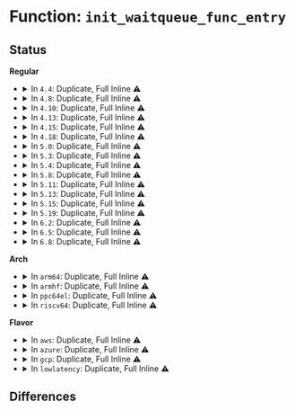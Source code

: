 # Function: <code>init_waitqueue_func_entry</code>

## Status
<b>Regular</b>
<ul>
<li>
<details>
<summary>In <code>4.4</code>: Duplicate, Full Inline ⚠️</summary>

**Collision:** Static Duplication

**Inline:** Full

**Transformation:** False

**Instances:**

```
In kernel/exit.c (ffffffff81083437)
Location: include/linux/wait.h:98
Inline: True
Inline callers:
  - kernel/exit.c:do_wait
```
```
In mm/memcontrol.c (ffffffff811fc35c)
Location: include/linux/wait.h:98
Inline: True
Inline callers:
  - mm/memcontrol.c:memcg_write_event_control
```
```
In fs/select.c (ffffffff81220af3)
Location: include/linux/wait.h:98
Inline: True
Inline callers:
  - fs/select.c:__pollwait
```
```
In fs/eventpoll.c (ffffffff812547b1)
Location: include/linux/wait.h:98
Inline: True
Inline callers:
  - fs/eventpoll.c:ep_ptable_queue_proc
```
```
In fs/userfaultfd.c (ffffffff8125acd0)
Location: include/linux/wait.h:98
Inline: True
Inline callers:
  - fs/userfaultfd.c:handle_userfault
```
```
In net/unix/af_unix.c (ffffffff817be041)
Location: include/linux/wait.h:98
Inline: True
Inline callers:
  - net/unix/af_unix.c:unix_create1
```
</details>
</li>
<li>
<details>
<summary>In <code>4.8</code>: Duplicate, Full Inline ⚠️</summary>

**Collision:** Static Duplication

**Inline:** Full

**Transformation:** False

**Instances:**

```
In kernel/exit.c (ffffffff810864c7)
Location: include/linux/wait.h:98
Inline: True
Inline callers:
  - kernel/exit.c:do_wait
```
```
In mm/memcontrol.c (ffffffff8121f68c)
Location: include/linux/wait.h:98
Inline: True
Inline callers:
  - mm/memcontrol.c:memcg_write_event_control
```
```
In fs/select.c (ffffffff81248743)
Location: include/linux/wait.h:98
Inline: True
Inline callers:
  - fs/select.c:__pollwait
```
```
In fs/eventpoll.c (ffffffff8127cfe5)
Location: include/linux/wait.h:98
Inline: True
Inline callers:
  - fs/eventpoll.c:ep_ptable_queue_proc
```
```
In fs/userfaultfd.c (ffffffff81283896)
Location: include/linux/wait.h:98
Inline: True
Inline callers:
  - fs/userfaultfd.c:handle_userfault
```
```
In net/unix/af_unix.c (ffffffff8182afcb)
Location: include/linux/wait.h:98
Inline: True
Inline callers:
  - net/unix/af_unix.c:unix_create1
```
</details>
</li>
<li>
<details>
<summary>In <code>4.10</code>: Duplicate, Full Inline ⚠️</summary>

**Collision:** Static Duplication

**Inline:** Full

**Transformation:** False

**Instances:**

```
In kernel/exit.c (ffffffff8108b437)
Location: include/linux/wait.h:98
Inline: True
Inline callers:
  - kernel/exit.c:do_wait
```
```
In mm/memcontrol.c (ffffffff81231cfc)
Location: include/linux/wait.h:98
Inline: True
Inline callers:
  - mm/memcontrol.c:memcg_write_event_control
```
```
In fs/select.c (ffffffff8125b773)
Location: include/linux/wait.h:98
Inline: True
Inline callers:
  - fs/select.c:__pollwait
```
```
In fs/eventpoll.c (ffffffff81290b85)
Location: include/linux/wait.h:98
Inline: True
Inline callers:
  - fs/eventpoll.c:ep_ptable_queue_proc
```
```
In fs/userfaultfd.c (ffffffff812973b1)
Location: include/linux/wait.h:98
Inline: True
Inline callers:
  - fs/userfaultfd.c:handle_userfault
```
```
In net/unix/af_unix.c (ffffffff8185c9fb)
Location: include/linux/wait.h:98
Inline: True
Inline callers:
  - net/unix/af_unix.c:unix_create1
```
</details>
</li>
<li>
<details>
<summary>In <code>4.13</code>: Duplicate, Full Inline ⚠️</summary>

**Collision:** Static Duplication

**Inline:** Full

**Transformation:** False

**Instances:**

```
In kernel/exit.c (ffffffff810881b7)
Location: include/linux/wait.h:85
Inline: True
Inline callers:
  - kernel/exit.c:do_wait
```
```
In mm/memcontrol.c (ffffffff8123de6a)
Location: include/linux/wait.h:85
Inline: True
Inline callers:
  - mm/memcontrol.c:memcg_write_event_control
```
```
In fs/select.c (ffffffff81268606)
Location: include/linux/wait.h:85
Inline: True
Inline callers:
  - fs/select.c:__pollwait
```
```
In fs/eventpoll.c (ffffffff8129da23)
Location: include/linux/wait.h:85
Inline: True
Inline callers:
  - fs/eventpoll.c:ep_ptable_queue_proc
```
```
In fs/userfaultfd.c (ffffffff812a4bbe)
Location: include/linux/wait.h:85
Inline: True
Inline callers:
  - fs/userfaultfd.c:handle_userfault
```
```
In block/blk-mq.c (ffffffff8143196a)
Location: include/linux/wait.h:85
Inline: True
Inline callers:
  - block/blk-mq.c:blk_mq_dispatch_rq_list
```
```
In net/unix/af_unix.c (ffffffff81881189)
Location: include/linux/wait.h:85
Inline: True
Inline callers:
  - net/unix/af_unix.c:unix_create1
```
</details>
</li>
<li>
<details>
<summary>In <code>4.15</code>: Duplicate, Full Inline ⚠️</summary>

**Collision:** Static Duplication

**Inline:** Full

**Transformation:** False

**Instances:**

```
In kernel/exit.c (ffffffff8108ef37)
Location: include/linux/wait.h:87
Inline: True
Inline callers:
  - kernel/exit.c:do_wait
```
```
In mm/memcontrol.c (ffffffff8125d9fa)
Location: include/linux/wait.h:87
Inline: True
Inline callers:
  - mm/memcontrol.c:memcg_write_event_control
```
```
In fs/select.c (ffffffff8128aeb6)
Location: include/linux/wait.h:87
Inline: True
Inline callers:
  - fs/select.c:__pollwait
```
```
In fs/eventpoll.c (ffffffff812c0da3)
Location: include/linux/wait.h:87
Inline: True
Inline callers:
  - fs/eventpoll.c:ep_ptable_queue_proc
```
```
In fs/userfaultfd.c (ffffffff812c8026)
Location: include/linux/wait.h:87
Inline: True
Inline callers:
  - fs/userfaultfd.c:handle_userfault
```
```
In block/blk-mq.c (ffffffff8145dd33)
Location: include/linux/wait.h:87
Inline: True
Inline callers:
  - block/blk-mq.c:blk_mq_realloc_hw_ctxs
```
```
In net/unix/af_unix.c (ffffffff81902319)
Location: include/linux/wait.h:87
Inline: True
Inline callers:
  - net/unix/af_unix.c:unix_create1
```
</details>
</li>
<li>
<details>
<summary>In <code>4.18</code>: Duplicate, Full Inline ⚠️</summary>

**Collision:** Static Duplication

**Inline:** Full

**Transformation:** False

**Instances:**

```
In kernel/exit.c (ffffffff81092a64)
Location: include/linux/wait.h:87
Inline: True
Inline callers:
  - kernel/exit.c:do_wait
```
```
In mm/memcontrol.c (ffffffff812813b3)
Location: include/linux/wait.h:87
Inline: True
Inline callers:
  - mm/memcontrol.c:memcg_write_event_control
```
```
In fs/select.c (ffffffff812b16ae)
Location: include/linux/wait.h:87
Inline: True
Inline callers:
  - fs/select.c:__pollwait
```
```
In fs/eventpoll.c (ffffffff812e9cd7)
Location: include/linux/wait.h:87
Inline: True
Inline callers:
  - fs/eventpoll.c:ep_ptable_queue_proc
```
```
In fs/userfaultfd.c (ffffffff812f1345)
Location: include/linux/wait.h:87
Inline: True
Inline callers:
  - fs/userfaultfd.c:handle_userfault
```
```
In block/blk-mq.c (ffffffff814917ed)
Location: include/linux/wait.h:87
Inline: True
Inline callers:
  - block/blk-mq.c:blk_mq_realloc_hw_ctxs
```
```
In net/unix/af_unix.c (ffffffff81959c66)
Location: include/linux/wait.h:87
Inline: True
Inline callers:
  - net/unix/af_unix.c:unix_create1
```
</details>
</li>
<li>
<details>
<summary>In <code>5.0</code>: Duplicate, Full Inline ⚠️</summary>

**Collision:** Static Duplication

**Inline:** Full

**Transformation:** False

**Instances:**

```
In kernel/exit.c (ffffffff8109ad54)
Location: include/linux/wait.h:87
Inline: True
Inline callers:
  - kernel/exit.c:do_wait
```
```
In mm/memcontrol.c (ffffffff81295de3)
Location: include/linux/wait.h:87
Inline: True
Inline callers:
  - mm/memcontrol.c:memcg_write_event_control
```
```
In fs/select.c (ffffffff812c68fe)
Location: include/linux/wait.h:87
Inline: True
Inline callers:
  - fs/select.c:__pollwait
```
```
In fs/eventpoll.c (ffffffff812fe867)
Location: include/linux/wait.h:87
Inline: True
Inline callers:
  - fs/eventpoll.c:ep_ptable_queue_proc
```
```
In fs/userfaultfd.c (ffffffff81305d05)
Location: include/linux/wait.h:87
Inline: True
Inline callers:
  - fs/userfaultfd.c:handle_userfault
```
```
In fs/aio.c (ffffffff813098a0)
Location: include/linux/wait.h:87
Inline: True
Inline callers:
  - fs/aio.c:io_submit_one
```
```
In block/blk-mq.c (ffffffff814ab270)
Location: include/linux/wait.h:87
Inline: True
Inline callers:
  - block/blk-mq.c:blk_mq_realloc_hw_ctxs
```
```
In net/unix/af_unix.c (ffffffff8198e7e7)
Location: include/linux/wait.h:87
Inline: True
Inline callers:
  - net/unix/af_unix.c:unix_create1
```
</details>
</li>
<li>
<details>
<summary>In <code>5.3</code>: Duplicate, Full Inline ⚠️</summary>

**Collision:** Static Duplication

**Inline:** Full

**Transformation:** False

**Instances:**

```
In kernel/exit.c (ffffffff8109f3be)
Location: include/linux/wait.h:87
Inline: True
Inline callers:
  - kernel/exit.c:do_wait
```
```
In mm/memcontrol.c (ffffffff812b1e26)
Location: include/linux/wait.h:87
Inline: True
Inline callers:
  - mm/memcontrol.c:memcg_write_event_control
```
```
In fs/select.c (ffffffff812e33cc)
Location: include/linux/wait.h:87
Inline: True
Inline callers:
  - fs/select.c:__pollwait
```
```
In fs/eventpoll.c (ffffffff8131fa12)
Location: include/linux/wait.h:87
Inline: True
Inline callers:
  - fs/eventpoll.c:ep_ptable_queue_proc
```
```
In fs/userfaultfd.c (ffffffff81327288)
Location: include/linux/wait.h:87
Inline: True
Inline callers:
  - fs/userfaultfd.c:handle_userfault
```
```
In fs/aio.c (ffffffff8132b2a2)
Location: include/linux/wait.h:87
Inline: True
```
```
In fs/io_uring.c (ffffffff8132f479)
Location: include/linux/wait.h:87
Inline: True
Inline callers:
  - fs/io_uring.c:__io_submit_sqe
```
```
In block/blk-mq.c (ffffffff814d960c)
Location: include/linux/wait.h:87
Inline: True
Inline callers:
  - block/blk-mq.c:blk_mq_realloc_hw_ctxs
```
```
In net/unix/af_unix.c (ffffffff819f9f46)
Location: include/linux/wait.h:87
Inline: True
Inline callers:
  - net/unix/af_unix.c:unix_create1
```
</details>
</li>
<li>
<details>
<summary>In <code>5.4</code>: Duplicate, Full Inline ⚠️</summary>

**Collision:** Static Duplication

**Inline:** Full

**Transformation:** False

**Instances:**

```
In kernel/exit.c (ffffffff810a594e)
Location: include/linux/wait.h:87
Inline: True
Inline callers:
  - kernel/exit.c:do_wait
```
```
In mm/memcontrol.c (ffffffff812c37c6)
Location: include/linux/wait.h:87
Inline: True
Inline callers:
  - mm/memcontrol.c:memcg_write_event_control
```
```
In fs/select.c (ffffffff812f4e5c)
Location: include/linux/wait.h:87
Inline: True
Inline callers:
  - fs/select.c:__pollwait
```
```
In fs/eventpoll.c (ffffffff813327c2)
Location: include/linux/wait.h:87
Inline: True
Inline callers:
  - fs/eventpoll.c:ep_ptable_queue_proc
```
```
In fs/userfaultfd.c (ffffffff8133a068)
Location: include/linux/wait.h:87
Inline: True
Inline callers:
  - fs/userfaultfd.c:handle_userfault
```
```
In fs/aio.c (ffffffff8133e0f2)
Location: include/linux/wait.h:87
Inline: True
```
```
In fs/io_uring.c (ffffffff81342af9)
Location: include/linux/wait.h:87
Inline: True
Inline callers:
  - fs/io_uring.c:__io_submit_sqe
```
```
In block/blk-mq.c (ffffffff814f29cc)
Location: include/linux/wait.h:87
Inline: True
Inline callers:
  - block/blk-mq.c:blk_mq_realloc_hw_ctxs
```
```
In block/blk-iocost.c (ffffffff815137c1)
Location: include/linux/wait.h:87
Inline: True
Inline callers:
  - block/blk-iocost.c:ioc_rqos_throttle
```
```
In drivers/vfio/virqfd.c (ffffffff817d290a)
Location: include/linux/wait.h:87
Inline: True
Inline callers:
  - drivers/vfio/virqfd.c:vfio_virqfd_enable
```
```
In net/unix/af_unix.c (ffffffff81a30bc6)
Location: include/linux/wait.h:87
Inline: True
Inline callers:
  - net/unix/af_unix.c:unix_create1
```
</details>
</li>
<li>
<details>
<summary>In <code>5.8</code>: Duplicate, Full Inline ⚠️</summary>

**Collision:** Static Duplication

**Inline:** Full

**Transformation:** False

**Instances:**

```
In kernel/exit.c (ffffffff810ad479)
Location: include/linux/wait.h:88
Inline: True
Inline callers:
  - kernel/exit.c:do_wait
```
```
In mm/memcontrol.c (ffffffff812f9446)
Location: include/linux/wait.h:88
Inline: True
Inline callers:
  - mm/memcontrol.c:memcg_write_event_control
```
```
In fs/select.c (ffffffff8132d4ac)
Location: include/linux/wait.h:88
Inline: True
Inline callers:
  - fs/select.c:__pollwait
```
```
In fs/eventpoll.c (ffffffff8136ca62)
Location: include/linux/wait.h:88
Inline: True
Inline callers:
  - fs/eventpoll.c:ep_ptable_queue_proc
```
```
In fs/userfaultfd.c (ffffffff81374246)
Location: include/linux/wait.h:88
Inline: True
Inline callers:
  - fs/userfaultfd.c:handle_userfault
```
```
In fs/aio.c (ffffffff81377dcc)
Location: include/linux/wait.h:88
Inline: True
Inline callers:
  - fs/aio.c:aio_poll
```
```
In fs/io_uring.c (ffffffff813802a9)
Location: include/linux/wait.h:88
Inline: True
Inline callers:
  - fs/io_uring.c:io_poll_queue_proc
  - fs/io_uring.c:__io_arm_poll_handler
  - fs/io_uring.c:io_async_queue_proc
```
```
In block/blk-mq.c (ffffffff815517a7)
Location: include/linux/wait.h:88
Inline: True
Inline callers:
  - block/blk-mq.c:blk_mq_alloc_hctx
```
```
In block/blk-iocost.c (ffffffff81574b42)
Location: include/linux/wait.h:88
Inline: True
Inline callers:
  - block/blk-iocost.c:ioc_rqos_throttle
```
```
In drivers/vfio/virqfd.c (ffffffff8189da6a)
Location: include/linux/wait.h:88
Inline: True
Inline callers:
  - drivers/vfio/virqfd.c:vfio_virqfd_enable
```
```
In net/unix/af_unix.c (ffffffff81b24df6)
Location: include/linux/wait.h:88
Inline: True
Inline callers:
  - net/unix/af_unix.c:unix_create1
```
</details>
</li>
<li>
<details>
<summary>In <code>5.11</code>: Duplicate, Full Inline ⚠️</summary>

**Collision:** Static Duplication

**Inline:** Full

**Transformation:** False

**Instances:**

```
In kernel/exit.c (ffffffff810a8b49)
Location: include/linux/wait.h:90
Inline: True
Inline callers:
  - kernel/exit.c:do_wait
```
```
In mm/memcontrol.c (ffffffff81305ae6)
Location: include/linux/wait.h:90
Inline: True
Inline callers:
  - mm/memcontrol.c:memcg_write_event_control
```
```
In fs/select.c (ffffffff81338c4c)
Location: include/linux/wait.h:90
Inline: True
Inline callers:
  - fs/select.c:__pollwait
```
```
In fs/eventpoll.c (ffffffff8137a513)
Location: include/linux/wait.h:90
Inline: True
Inline callers:
  - fs/eventpoll.c:ep_ptable_queue_proc
```
```
In fs/userfaultfd.c (ffffffff81382244)
Location: include/linux/wait.h:90
Inline: True
Inline callers:
  - fs/userfaultfd.c:handle_userfault
```
```
In fs/aio.c (ffffffff81385abc)
Location: include/linux/wait.h:90
Inline: True
Inline callers:
  - fs/aio.c:aio_poll
```
```
In fs/io_uring.c (ffffffff8138d2b0)
Location: include/linux/wait.h:90
Inline: True
Inline callers:
  - fs/io_uring.c:__io_arm_poll_handler
  - fs/io_uring.c:__io_queue_proc
```
```
In block/blk-mq.c (ffffffff8156d8f3)
Location: include/linux/wait.h:90
Inline: True
Inline callers:
  - block/blk-mq.c:blk_mq_alloc_hctx
```
```
In block/blk-iocost.c (ffffffff81591923)
Location: include/linux/wait.h:90
Inline: True
Inline callers:
  - block/blk-iocost.c:ioc_rqos_throttle
```
```
In drivers/vfio/virqfd.c (ffffffff818ac68a)
Location: include/linux/wait.h:90
Inline: True
Inline callers:
  - drivers/vfio/virqfd.c:vfio_virqfd_enable
```
```
In net/unix/af_unix.c (ffffffff81b33986)
Location: include/linux/wait.h:90
Inline: True
Inline callers:
  - net/unix/af_unix.c:unix_create1
```
</details>
</li>
<li>
<details>
<summary>In <code>5.13</code>: Duplicate, Full Inline ⚠️</summary>

**Collision:** Static Duplication

**Inline:** Full

**Transformation:** False

**Instances:**

```
In kernel/exit.c (ffffffff810a9b49)
Location: include/linux/wait.h:90
Inline: True
Inline callers:
  - kernel/exit.c:do_wait
```
```
In mm/memcontrol.c (ffffffff8130af86)
Location: include/linux/wait.h:90
Inline: True
Inline callers:
  - mm/memcontrol.c:memcg_write_event_control
```
```
In fs/select.c (ffffffff8133f2dc)
Location: include/linux/wait.h:90
Inline: True
Inline callers:
  - fs/select.c:__pollwait
```
```
In fs/eventpoll.c (ffffffff81381183)
Location: include/linux/wait.h:90
Inline: True
Inline callers:
  - fs/eventpoll.c:ep_ptable_queue_proc
```
```
In fs/userfaultfd.c (ffffffff813892be)
Location: include/linux/wait.h:90
Inline: True
Inline callers:
  - fs/userfaultfd.c:handle_userfault
```
```
In fs/aio.c (ffffffff8138cbf5)
Location: include/linux/wait.h:90
Inline: True
```
```
In fs/io_uring.c (ffffffff81397a17)
Location: include/linux/wait.h:90
Inline: True
Inline callers:
  - fs/io_uring.c:__io_arm_poll_handler
  - fs/io_uring.c:__io_queue_proc
```
```
In block/blk-mq.c (ffffffff815748dd)
Location: include/linux/wait.h:90
Inline: True
Inline callers:
  - block/blk-mq.c:blk_mq_alloc_hctx
```
```
In block/blk-iocost.c (ffffffff81598782)
Location: include/linux/wait.h:90
Inline: True
Inline callers:
  - block/blk-iocost.c:ioc_rqos_throttle
```
```
In drivers/vfio/virqfd.c (ffffffff8188f7a7)
Location: include/linux/wait.h:90
Inline: True
Inline callers:
  - drivers/vfio/virqfd.c:vfio_virqfd_enable
```
```
In net/unix/af_unix.c (ffffffff81b21387)
Location: include/linux/wait.h:90
Inline: True
Inline callers:
  - net/unix/af_unix.c:unix_create1
```
</details>
</li>
<li>
<details>
<summary>In <code>5.15</code>: Duplicate, Full Inline ⚠️</summary>

**Collision:** Static Duplication

**Inline:** Full

**Transformation:** False

**Instances:**

```
In kernel/exit.c (ffffffff810bb679)
Location: include/linux/wait.h:90
Inline: True
Inline callers:
  - kernel/exit.c:do_wait
```
```
In mm/memcontrol.c (ffffffff81355806)
Location: include/linux/wait.h:90
Inline: True
Inline callers:
  - mm/memcontrol.c:memcg_write_event_control
```
```
In fs/select.c (ffffffff8138cc6c)
Location: include/linux/wait.h:90
Inline: True
Inline callers:
  - fs/select.c:__pollwait
```
```
In fs/eventpoll.c (ffffffff813ce3c3)
Location: include/linux/wait.h:90
Inline: True
Inline callers:
  - fs/eventpoll.c:ep_ptable_queue_proc
```
```
In fs/userfaultfd.c (ffffffff813d6595)
Location: include/linux/wait.h:90
Inline: True
Inline callers:
  - fs/userfaultfd.c:handle_userfault
```
```
In fs/aio.c (ffffffff813da2e3)
Location: include/linux/wait.h:90
Inline: True
```
```
In fs/io_uring.c (ffffffff813e5787)
Location: include/linux/wait.h:90
Inline: True
Inline callers:
  - fs/io_uring.c:io_cqring_wait
  - fs/io_uring.c:__io_arm_poll_handler
  - fs/io_uring.c:__io_queue_proc
```
```
In block/blk-mq.c (ffffffff815d8dfd)
Location: include/linux/wait.h:90
Inline: True
Inline callers:
  - block/blk-mq.c:blk_mq_alloc_hctx
```
```
In block/blk-iocost.c (ffffffff815fff5a)
Location: include/linux/wait.h:90
Inline: True
Inline callers:
  - block/blk-iocost.c:ioc_rqos_throttle
```
```
In drivers/vfio/virqfd.c (ffffffff819230a7)
Location: include/linux/wait.h:90
Inline: True
Inline callers:
  - drivers/vfio/virqfd.c:vfio_virqfd_enable
```
```
In net/unix/af_unix.c (ffffffff81be6463)
Location: include/linux/wait.h:90
Inline: True
Inline callers:
  - net/unix/af_unix.c:unix_create1
```
</details>
</li>
<li>
<details>
<summary>In <code>5.19</code>: Duplicate, Full Inline ⚠️</summary>

**Collision:** Static Duplication

**Inline:** Full

**Transformation:** False

**Instances:**

```
In kernel/exit.c (ffffffff810d20b9)
Location: include/linux/wait.h:90
Inline: True
Inline callers:
  - kernel/exit.c:do_wait
```
```
In mm/memcontrol.c (ffffffff813ce184)
Location: include/linux/wait.h:90
Inline: True
Inline callers:
  - mm/memcontrol.c:memcg_write_event_control
```
```
In fs/select.c (ffffffff8140df4c)
Location: include/linux/wait.h:90
Inline: True
Inline callers:
  - fs/select.c:__pollwait
```
```
In fs/eventpoll.c (ffffffff81457403)
Location: include/linux/wait.h:90
Inline: True
Inline callers:
  - fs/eventpoll.c:ep_ptable_queue_proc
```
```
In fs/userfaultfd.c (ffffffff8145ff31)
Location: include/linux/wait.h:90
Inline: True
Inline callers:
  - fs/userfaultfd.c:handle_userfault
```
```
In fs/aio.c (ffffffff81464cbc)
Location: include/linux/wait.h:90
Inline: True
```
```
In block/blk-mq.c (ffffffff8168686a)
Location: include/linux/wait.h:90
Inline: True
Inline callers:
  - block/blk-mq.c:blk_mq_alloc_hctx
```
```
In block/blk-iocost.c (ffffffff816b25ec)
Location: include/linux/wait.h:90
Inline: True
Inline callers:
  - block/blk-iocost.c:ioc_rqos_throttle
```
```
In io_uring/io_uring.c (ffffffff816cf7e4)
Location: include/linux/wait.h:90
Inline: True
Inline callers:
  - io_uring/io_uring.c:io_cqring_wait
  - io_uring/io_uring.c:__io_arm_poll_handler
  - io_uring/io_uring.c:__io_queue_proc
```
```
In drivers/vfio/virqfd.c (ffffffff81a78ac4)
Location: include/linux/wait.h:90
Inline: True
Inline callers:
  - drivers/vfio/virqfd.c:vfio_virqfd_enable
```
```
In net/unix/af_unix.c (ffffffff81d7eec1)
Location: include/linux/wait.h:90
Inline: True
Inline callers:
  - net/unix/af_unix.c:unix_create1
```
</details>
</li>
<li>
<details>
<summary>In <code>6.2</code>: Duplicate, Full Inline ⚠️</summary>

**Collision:** Static Duplication

**Inline:** Full

**Transformation:** False

**Instances:**

```
In kernel/exit.c (ffffffff810f0b2d)
Location: include/linux/wait.h:90
Inline: True
Inline callers:
  - kernel/exit.c:do_wait
```
```
In mm/memcontrol.c (ffffffff814536b4)
Location: include/linux/wait.h:90
Inline: True
Inline callers:
  - mm/memcontrol.c:memcg_write_event_control
```
```
In fs/select.c (ffffffff81498a7c)
Location: include/linux/wait.h:90
Inline: True
Inline callers:
  - fs/select.c:__pollwait
```
```
In fs/eventpoll.c (ffffffff814e6663)
Location: include/linux/wait.h:90
Inline: True
Inline callers:
  - fs/eventpoll.c:ep_ptable_queue_proc
```
```
In fs/userfaultfd.c (ffffffff814efd98)
Location: include/linux/wait.h:90
Inline: True
Inline callers:
  - fs/userfaultfd.c:handle_userfault
```
```
In fs/aio.c (ffffffff814f4cdc)
Location: include/linux/wait.h:90
Inline: True
```
```
In block/blk-mq.c (ffffffff8174512a)
Location: include/linux/wait.h:90
Inline: True
Inline callers:
  - block/blk-mq.c:blk_mq_alloc_hctx
```
```
In block/blk-iocost.c (ffffffff81771b31)
Location: include/linux/wait.h:90
Inline: True
Inline callers:
  - block/blk-iocost.c:ioc_rqos_throttle
```
```
In io_uring/io_uring.c (ffffffff81791c47)
Location: include/linux/wait.h:90
Inline: True
Inline callers:
  - io_uring/io_uring.c:io_cqring_wait
```
```
In io_uring/poll.c (ffffffff8179d3b1)
Location: include/linux/wait.h:90
Inline: True
Inline callers:
  - io_uring/poll.c:__io_arm_poll_handler
  - io_uring/poll.c:__io_queue_proc
```
```
In net/unix/af_unix.c (ffffffff81f4c24e)
Location: include/linux/wait.h:90
Inline: True
Inline callers:
  - net/unix/af_unix.c:unix_create1
```
</details>
</li>
<li>
<details>
<summary>In <code>6.5</code>: Duplicate, Full Inline ⚠️</summary>

**Collision:** Static Duplication

**Inline:** Full

**Transformation:** False

**Instances:**

```
In kernel/exit.c (ffffffff810fcab2)
Location: include/linux/wait.h:90
Inline: True
Inline callers:
  - kernel/exit.c:do_wait
```
```
In mm/memcontrol.c (ffffffff814894c4)
Location: include/linux/wait.h:90
Inline: True
Inline callers:
  - mm/memcontrol.c:memcg_write_event_control
```
```
In fs/select.c (ffffffff814cdb1c)
Location: include/linux/wait.h:90
Inline: True
Inline callers:
  - fs/select.c:__pollwait
```
```
In fs/eventpoll.c (ffffffff8151d1c8)
Location: include/linux/wait.h:90
Inline: True
Inline callers:
  - fs/eventpoll.c:ep_ptable_queue_proc
```
```
In fs/userfaultfd.c (ffffffff81526b3b)
Location: include/linux/wait.h:90
Inline: True
Inline callers:
  - fs/userfaultfd.c:handle_userfault
```
```
In fs/aio.c (ffffffff8152baaa)
Location: include/linux/wait.h:90
Inline: True
```
```
In block/blk-mq.c (ffffffff8178109a)
Location: include/linux/wait.h:90
Inline: True
Inline callers:
  - block/blk-mq.c:blk_mq_alloc_hctx
```
```
In block/blk-iocost.c (ffffffff817b0df0)
Location: include/linux/wait.h:90
Inline: True
Inline callers:
  - block/blk-iocost.c:ioc_rqos_throttle
```
```
In io_uring/io_uring.c (ffffffff817d0d02)
Location: include/linux/wait.h:90
Inline: True
Inline callers:
  - io_uring/io_uring.c:io_cqring_wait
```
```
In io_uring/poll.c (ffffffff817de5e1)
Location: include/linux/wait.h:90
Inline: True
Inline callers:
  - io_uring/poll.c:__io_arm_poll_handler
  - io_uring/poll.c:__io_queue_proc
```
```
In net/unix/af_unix.c (ffffffff81fac02e)
Location: include/linux/wait.h:90
Inline: True
Inline callers:
  - net/unix/af_unix.c:unix_create1
```
</details>
</li>
<li>
<details>
<summary>In <code>6.8</code>: Duplicate, Full Inline ⚠️</summary>

**Collision:** Static Duplication

**Inline:** Full

**Transformation:** False

**Instances:**

```
In kernel/exit.c (ffffffff811071aa)
Location: include/linux/wait.h:88
Inline: True
Inline callers:
  - kernel/exit.c:do_wait
```
```
In mm/memcontrol.c (ffffffff814b8923)
Location: include/linux/wait.h:88
Inline: True
Inline callers:
  - mm/memcontrol.c:memcg_write_event_control
```
```
In fs/select.c (ffffffff8150045c)
Location: include/linux/wait.h:88
Inline: True
Inline callers:
  - fs/select.c:__pollwait
```
```
In fs/eventpoll.c (ffffffff815517a8)
Location: include/linux/wait.h:88
Inline: True
Inline callers:
  - fs/eventpoll.c:ep_ptable_queue_proc
```
```
In fs/userfaultfd.c (ffffffff8155b8c7)
Location: include/linux/wait.h:88
Inline: True
Inline callers:
  - fs/userfaultfd.c:handle_userfault
```
```
In fs/aio.c (ffffffff8156098a)
Location: include/linux/wait.h:88
Inline: True
```
```
In block/blk-mq.c (ffffffff817c38fc)
Location: include/linux/wait.h:88
Inline: True
Inline callers:
  - block/blk-mq.c:blk_mq_alloc_hctx
```
```
In block/blk-iocost.c (ffffffff817f4c00)
Location: include/linux/wait.h:88
Inline: True
Inline callers:
  - block/blk-iocost.c:ioc_rqos_throttle
```
```
In io_uring/io_uring.c (ffffffff8181385c)
Location: include/linux/wait.h:88
Inline: True
Inline callers:
  - io_uring/io_uring.c:io_cqring_wait
```
```
In io_uring/poll.c (ffffffff818229b1)
Location: include/linux/wait.h:88
Inline: True
Inline callers:
  - io_uring/poll.c:__io_arm_poll_handler
  - io_uring/poll.c:__io_queue_proc
```
```
In io_uring/waitid.c (ffffffff8182accb)
Location: include/linux/wait.h:88
Inline: True
Inline callers:
  - io_uring/waitid.c:io_waitid
```
```
In net/unix/af_unix.c (ffffffff8207944e)
Location: include/linux/wait.h:88
Inline: True
Inline callers:
  - net/unix/af_unix.c:unix_create1
```
</details>
</li>
</ul>
<b>Arch</b>
<ul>
<li>
<details>
<summary>In <code>arm64</code>: Duplicate, Full Inline ⚠️</summary>

**Collision:** Static Duplication

**Inline:** Full

**Transformation:** False

**Instances:**

```
In virt/kvm/eventfd.c (ffff8000100c124c)
Location: include/linux/wait.h:87
Inline: True
Inline callers:
  - virt/kvm/eventfd.c:kvm_irqfd_assign
```
```
In kernel/exit.c (ffff8000100fb96c)
Location: include/linux/wait.h:87
Inline: True
Inline callers:
  - kernel/exit.c:do_wait
```
```
In mm/memcontrol.c (ffff800010364e88)
Location: include/linux/wait.h:87
Inline: True
Inline callers:
  - mm/memcontrol.c:memcg_write_event_control
```
```
In fs/select.c (ffff8000103a1e8c)
Location: include/linux/wait.h:87
Inline: True
Inline callers:
  - fs/select.c:__pollwait
```
```
In fs/eventpoll.c (ffff8000103effe0)
Location: include/linux/wait.h:87
Inline: True
Inline callers:
  - fs/eventpoll.c:ep_ptable_queue_proc
```
```
In fs/userfaultfd.c (ffff8000103f92c0)
Location: include/linux/wait.h:87
Inline: True
Inline callers:
  - fs/userfaultfd.c:handle_userfault
```
```
In fs/aio.c (ffff8000103fdca0)
Location: include/linux/wait.h:87
Inline: True
Inline callers:
  - fs/aio.c:io_submit_one
```
```
In fs/io_uring.c (ffff8000104045e8)
Location: include/linux/wait.h:87
Inline: True
Inline callers:
  - fs/io_uring.c:__io_submit_sqe
```
```
In block/blk-mq.c (ffff8000105f21c0)
Location: include/linux/wait.h:87
Inline: True
Inline callers:
  - block/blk-mq.c:blk_mq_realloc_hw_ctxs
```
```
In block/blk-iocost.c (ffff800010617cf4)
Location: include/linux/wait.h:87
Inline: True
Inline callers:
  - block/blk-iocost.c:ioc_rqos_throttle
```
```
In net/unix/af_unix.c (ffff800010cf0e90)
Location: include/linux/wait.h:87
Inline: True
Inline callers:
  - net/unix/af_unix.c:unix_create1
```
</details>
</li>
<li>
<details>
<summary>In <code>armhf</code>: Duplicate, Full Inline ⚠️</summary>

**Collision:** Static Duplication

**Inline:** Full

**Transformation:** False

**Instances:**

```
In kernel/exit.c (c0359918)
Location: include/linux/wait.h:87
Inline: True
Inline callers:
  - kernel/exit.c:do_wait
```
```
In mm/memcontrol.c (c0557dd4)
Location: include/linux/wait.h:87
Inline: True
Inline callers:
  - mm/memcontrol.c:memcg_write_event_control
```
```
In fs/select.c (c0584bb0)
Location: include/linux/wait.h:87
Inline: True
Inline callers:
  - fs/select.c:__pollwait
```
```
In fs/eventpoll.c (c05c6064)
Location: include/linux/wait.h:87
Inline: True
Inline callers:
  - fs/eventpoll.c:ep_ptable_queue_proc
```
```
In fs/userfaultfd.c (c05cd1c8)
Location: include/linux/wait.h:87
Inline: True
Inline callers:
  - fs/userfaultfd.c:handle_userfault
```
```
In fs/aio.c (c05cf2e8)
Location: include/linux/wait.h:87
Inline: True
```
```
In fs/io_uring.c (c05d3ee0)
Location: include/linux/wait.h:87
Inline: True
Inline callers:
  - fs/io_uring.c:__io_submit_sqe
```
```
In block/blk-mq.c (c079e314)
Location: include/linux/wait.h:87
Inline: True
Inline callers:
  - block/blk-mq.c:blk_mq_realloc_hw_ctxs
```
```
In block/blk-iocost.c (c07c3048)
Location: include/linux/wait.h:87
Inline: True
Inline callers:
  - block/blk-iocost.c:ioc_rqos_throttle
```
```
In net/unix/af_unix.c (c0df7958)
Location: include/linux/wait.h:87
Inline: True
Inline callers:
  - net/unix/af_unix.c:unix_create1
```
</details>
</li>
<li>
<details>
<summary>In <code>ppc64el</code>: Duplicate, Full Inline ⚠️</summary>

**Collision:** Static Duplication

**Inline:** Full

**Transformation:** False

**Instances:**

```
In kernel/exit.c (c000000000142f6c)
Location: include/linux/wait.h:87
Inline: True
Inline callers:
  - kernel/exit.c:do_wait
```
```
In mm/memcontrol.c (c000000000453334)
Location: include/linux/wait.h:87
Inline: True
Inline callers:
  - mm/memcontrol.c:memcg_write_event_control
```
```
In fs/select.c (c00000000049b988)
Location: include/linux/wait.h:87
Inline: True
Inline callers:
  - fs/select.c:__pollwait
```
```
In fs/eventpoll.c (c0000000004f7ad8)
Location: include/linux/wait.h:87
Inline: True
Inline callers:
  - fs/eventpoll.c:ep_ptable_queue_proc
```
```
In fs/userfaultfd.c (c0000000005014fc)
Location: include/linux/wait.h:87
Inline: True
Inline callers:
  - fs/userfaultfd.c:handle_userfault
```
```
In fs/aio.c (c000000000507140)
Location: include/linux/wait.h:87
Inline: True
Inline callers:
  - fs/aio.c:io_submit_one
```
```
In fs/io_uring.c (c00000000050cbc4)
Location: include/linux/wait.h:87
Inline: True
Inline callers:
  - fs/io_uring.c:__io_submit_sqe
```
```
In block/blk-mq.c (c000000000789304)
Location: include/linux/wait.h:87
Inline: True
Inline callers:
  - block/blk-mq.c:blk_mq_realloc_hw_ctxs
```
```
In block/blk-iocost.c (c0000000007b73f4)
Location: include/linux/wait.h:87
Inline: True
Inline callers:
  - block/blk-iocost.c:ioc_rqos_throttle
```
```
In drivers/vfio/virqfd.c (c000000000ab1d00)
Location: include/linux/wait.h:87
Inline: True
Inline callers:
  - drivers/vfio/virqfd.c:vfio_virqfd_enable
```
```
In net/unix/af_unix.c (c000000000e14834)
Location: include/linux/wait.h:87
Inline: True
Inline callers:
  - net/unix/af_unix.c:unix_create1
```
</details>
</li>
<li>
<details>
<summary>In <code>riscv64</code>: Duplicate, Full Inline ⚠️</summary>

**Collision:** Static Duplication

**Inline:** Full

**Transformation:** False

**Instances:**

```
In kernel/exit.c (ffffffe0000c54b0)
Location: include/linux/wait.h:87
Inline: True
Inline callers:
  - kernel/exit.c:do_wait
```
```
In mm/memcontrol.c (ffffffe000244992)
Location: include/linux/wait.h:87
Inline: True
Inline callers:
  - mm/memcontrol.c:memcg_write_event_control
```
```
In fs/select.c (ffffffe00026a714)
Location: include/linux/wait.h:87
Inline: True
Inline callers:
  - fs/select.c:__pollwait
```
```
In fs/eventpoll.c (ffffffe0002a2e50)
Location: include/linux/wait.h:87
Inline: True
Inline callers:
  - fs/eventpoll.c:ep_ptable_queue_proc
```
```
In fs/userfaultfd.c (ffffffe0002a8638)
Location: include/linux/wait.h:87
Inline: True
Inline callers:
  - fs/userfaultfd.c:handle_userfault
```
```
In fs/aio.c (ffffffe0002ab4ee)
Location: include/linux/wait.h:87
Inline: True
```
```
In fs/io_uring.c (ffffffe0002aec5e)
Location: include/linux/wait.h:87
Inline: True
Inline callers:
  - fs/io_uring.c:__io_submit_sqe
```
```
In block/blk-mq.c (ffffffe000430af0)
Location: include/linux/wait.h:87
Inline: True
Inline callers:
  - block/blk-mq.c:blk_mq_realloc_hw_ctxs
```
```
In block/blk-iocost.c (ffffffe00044e268)
Location: include/linux/wait.h:87
Inline: True
Inline callers:
  - block/blk-iocost.c:ioc_rqos_throttle
```
```
In net/unix/af_unix.c (ffffffe00083d1e6)
Location: include/linux/wait.h:87
Inline: True
Inline callers:
  - net/unix/af_unix.c:unix_create1
```
</details>
</li>
</ul>
<b>Flavor</b>
<ul>
<li>
<details>
<summary>In <code>aws</code>: Duplicate, Full Inline ⚠️</summary>

**Collision:** Static Duplication

**Inline:** Full

**Transformation:** False

**Instances:**

```
In kernel/exit.c (ffffffff8109f26e)
Location: include/linux/wait.h:87
Inline: True
Inline callers:
  - kernel/exit.c:do_wait
```
```
In mm/memcontrol.c (ffffffff812bbda6)
Location: include/linux/wait.h:87
Inline: True
Inline callers:
  - mm/memcontrol.c:memcg_write_event_control
```
```
In fs/select.c (ffffffff812ed43c)
Location: include/linux/wait.h:87
Inline: True
Inline callers:
  - fs/select.c:__pollwait
```
```
In fs/eventpoll.c (ffffffff8132ada2)
Location: include/linux/wait.h:87
Inline: True
Inline callers:
  - fs/eventpoll.c:ep_ptable_queue_proc
```
```
In fs/userfaultfd.c (ffffffff81332648)
Location: include/linux/wait.h:87
Inline: True
Inline callers:
  - fs/userfaultfd.c:handle_userfault
```
```
In fs/aio.c (ffffffff813366d2)
Location: include/linux/wait.h:87
Inline: True
```
```
In fs/io_uring.c (ffffffff8133b0d9)
Location: include/linux/wait.h:87
Inline: True
Inline callers:
  - fs/io_uring.c:__io_submit_sqe
```
```
In block/blk-mq.c (ffffffff814eafac)
Location: include/linux/wait.h:87
Inline: True
Inline callers:
  - block/blk-mq.c:blk_mq_realloc_hw_ctxs
```
```
In block/blk-iocost.c (ffffffff8150bda1)
Location: include/linux/wait.h:87
Inline: True
Inline callers:
  - block/blk-iocost.c:ioc_rqos_throttle
```
```
In net/unix/af_unix.c (ffffffff819d0256)
Location: include/linux/wait.h:87
Inline: True
Inline callers:
  - net/unix/af_unix.c:unix_create1
```
</details>
</li>
<li>
<details>
<summary>In <code>azure</code>: Duplicate, Full Inline ⚠️</summary>

**Collision:** Static Duplication

**Inline:** Full

**Transformation:** False

**Instances:**

```
In kernel/exit.c (ffffffff8108dc9e)
Location: include/linux/wait.h:87
Inline: True
Inline callers:
  - kernel/exit.c:do_wait
```
```
In mm/memcontrol.c (ffffffff812acf06)
Location: include/linux/wait.h:87
Inline: True
Inline callers:
  - mm/memcontrol.c:memcg_write_event_control
```
```
In fs/select.c (ffffffff812de06c)
Location: include/linux/wait.h:87
Inline: True
Inline callers:
  - fs/select.c:__pollwait
```
```
In fs/eventpoll.c (ffffffff8131b942)
Location: include/linux/wait.h:87
Inline: True
Inline callers:
  - fs/eventpoll.c:ep_ptable_queue_proc
```
```
In fs/userfaultfd.c (ffffffff81323208)
Location: include/linux/wait.h:87
Inline: True
Inline callers:
  - fs/userfaultfd.c:handle_userfault
```
```
In fs/aio.c (ffffffff81327052)
Location: include/linux/wait.h:87
Inline: True
```
```
In fs/io_uring.c (ffffffff8132bdc3)
Location: include/linux/wait.h:87
Inline: True
Inline callers:
  - fs/io_uring.c:__io_submit_sqe
```
```
In block/blk-mq.c (ffffffff814db4fc)
Location: include/linux/wait.h:87
Inline: True
Inline callers:
  - block/blk-mq.c:blk_mq_realloc_hw_ctxs
```
```
In block/blk-iocost.c (ffffffff814fc1eb)
Location: include/linux/wait.h:87
Inline: True
Inline callers:
  - block/blk-iocost.c:ioc_rqos_throttle
```
```
In drivers/vfio/virqfd.c (ffffffff8177c9ae)
Location: include/linux/wait.h:87
Inline: True
Inline callers:
  - drivers/vfio/virqfd.c:vfio_virqfd_enable
```
```
In net/unix/af_unix.c (ffffffff8198d016)
Location: include/linux/wait.h:87
Inline: True
Inline callers:
  - net/unix/af_unix.c:unix_create1
```
</details>
</li>
<li>
<details>
<summary>In <code>gcp</code>: Duplicate, Full Inline ⚠️</summary>

**Collision:** Static Duplication

**Inline:** Full

**Transformation:** False

**Instances:**

```
In kernel/exit.c (ffffffff8109f21e)
Location: include/linux/wait.h:87
Inline: True
Inline callers:
  - kernel/exit.c:do_wait
```
```
In mm/memcontrol.c (ffffffff812b9bb6)
Location: include/linux/wait.h:87
Inline: True
Inline callers:
  - mm/memcontrol.c:memcg_write_event_control
```
```
In fs/select.c (ffffffff812eb24c)
Location: include/linux/wait.h:87
Inline: True
Inline callers:
  - fs/select.c:__pollwait
```
```
In fs/eventpoll.c (ffffffff81328872)
Location: include/linux/wait.h:87
Inline: True
Inline callers:
  - fs/eventpoll.c:ep_ptable_queue_proc
```
```
In fs/userfaultfd.c (ffffffff81330118)
Location: include/linux/wait.h:87
Inline: True
Inline callers:
  - fs/userfaultfd.c:handle_userfault
```
```
In fs/aio.c (ffffffff813341a2)
Location: include/linux/wait.h:87
Inline: True
```
```
In fs/io_uring.c (ffffffff81338ba9)
Location: include/linux/wait.h:87
Inline: True
Inline callers:
  - fs/io_uring.c:__io_submit_sqe
```
```
In block/blk-mq.c (ffffffff814e703c)
Location: include/linux/wait.h:87
Inline: True
Inline callers:
  - block/blk-mq.c:blk_mq_realloc_hw_ctxs
```
```
In block/blk-iocost.c (ffffffff81507e31)
Location: include/linux/wait.h:87
Inline: True
Inline callers:
  - block/blk-iocost.c:ioc_rqos_throttle
```
```
In drivers/vfio/virqfd.c (ffffffff817c778a)
Location: include/linux/wait.h:87
Inline: True
Inline callers:
  - drivers/vfio/virqfd.c:vfio_virqfd_enable
```
```
In net/unix/af_unix.c (ffffffff81a3acd6)
Location: include/linux/wait.h:87
Inline: True
Inline callers:
  - net/unix/af_unix.c:unix_create1
```
</details>
</li>
<li>
<details>
<summary>In <code>lowlatency</code>: Duplicate, Full Inline ⚠️</summary>

**Collision:** Static Duplication

**Inline:** Full

**Transformation:** False

**Instances:**

```
In kernel/exit.c (ffffffff810a716e)
Location: include/linux/wait.h:87
Inline: True
Inline callers:
  - kernel/exit.c:do_wait
```
```
In mm/memcontrol.c (ffffffff812ca246)
Location: include/linux/wait.h:87
Inline: True
Inline callers:
  - mm/memcontrol.c:memcg_write_event_control
```
```
In fs/select.c (ffffffff812fc23c)
Location: include/linux/wait.h:87
Inline: True
Inline callers:
  - fs/select.c:__pollwait
```
```
In fs/eventpoll.c (ffffffff8133a692)
Location: include/linux/wait.h:87
Inline: True
Inline callers:
  - fs/eventpoll.c:ep_ptable_queue_proc
```
```
In fs/userfaultfd.c (ffffffff81342a78)
Location: include/linux/wait.h:87
Inline: True
Inline callers:
  - fs/userfaultfd.c:handle_userfault
```
```
In fs/aio.c (ffffffff81344e22)
Location: include/linux/wait.h:87
Inline: True
```
```
In fs/io_uring.c (ffffffff8134b3fb)
Location: include/linux/wait.h:87
Inline: True
Inline callers:
  - fs/io_uring.c:__io_submit_sqe
```
```
In block/blk-mq.c (ffffffff814fffde)
Location: include/linux/wait.h:87
Inline: True
Inline callers:
  - block/blk-mq.c:blk_mq_realloc_hw_ctxs
```
```
In block/blk-iocost.c (ffffffff8151f129)
Location: include/linux/wait.h:87
Inline: True
Inline callers:
  - block/blk-iocost.c:ioc_rqos_throttle
```
```
In drivers/vfio/virqfd.c (ffffffff817e19af)
Location: include/linux/wait.h:87
Inline: True
Inline callers:
  - drivers/vfio/virqfd.c:vfio_virqfd_enable
```
```
In net/unix/af_unix.c (ffffffff81a45f56)
Location: include/linux/wait.h:87
Inline: True
Inline callers:
  - net/unix/af_unix.c:unix_create1
```
</details>
</li>
</ul>

## Differences
